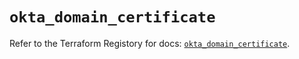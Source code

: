 # `okta_domain_certificate`

Refer to the Terraform Registory for docs: [`okta_domain_certificate`](https://registry.terraform.io/providers/okta/okta/4.0.0/docs/resources/domain_certificate).

